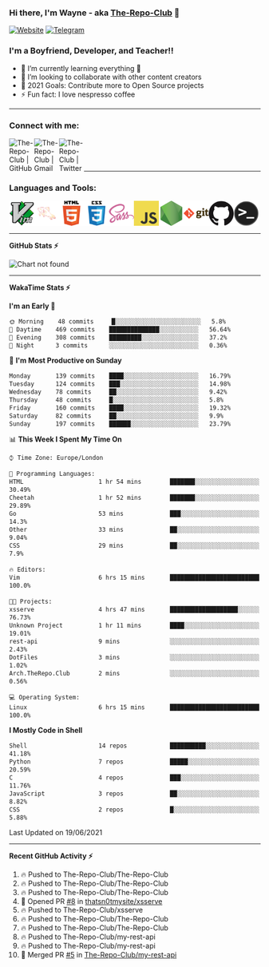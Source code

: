 ### Hi there, I'm Wayne - aka [The-Repo-Club][website] 👋

[![Website](https://img.shields.io/website?label=github.com/The-Repo-Club/&color=orange&style=flat-square&url=https://github.com/The-Repo-Club/)][website]
[![Telegram](https://img.shields.io/badge/Chat%20on-Telegram-orange.svg?color=orange&logo=telegram&style=flat-square)][telegram]

### I'm a Boyfriend, Developer, and Teacher!!

- 🌱 I’m currently learning everything 🤣
- 👯 I’m looking to collaborate with other content creators
- 🥅 2021 Goals: Contribute more to Open Source projects
- ⚡ Fun fact: I love nespresso coffee

---
### Connect with me:

[<img align="left" alt="The-Repo-Club | GitHub" width="50px" src="https://cdn.jsdelivr.net/npm/simple-icons@v3/icons/github.svg" />][website]
[<img align="left" alt="The-Repo-Club | Gmail" width="50px" src="https://cdn.jsdelivr.net/npm/simple-icons@v3/icons/gmail.svg" />][email]
[<img align="left" alt="The-Repo-Club | Twitter" width="50px" src="https://cdn.jsdelivr.net/npm/simple-icons@v3/icons/telegram.svg" />][telegram]

[website]: https://github.com/The-Repo-Club/
[email]: mailto:wayne6324@gmail.com
[telegram]: https://t.me/TheRepoClub

<br />
<br />
<br />

---
### Languages and Tools:

<img align="left" alt="Vim" width="50px" src="https://raw.githubusercontent.com/github/explore/80688e429a7d4ef2fca1e82350fe8e3517d3494d/topics/vim/vim.png" />
<img align="left" alt="Fish" width="50px" src="https://raw.githubusercontent.com/github/explore/80688e429a7d4ef2fca1e82350fe8e3517d3494d/topics/fish/fish.png" />
<img align="left" alt="HTML5" width="50px" src="https://raw.githubusercontent.com/github/explore/80688e429a7d4ef2fca1e82350fe8e3517d3494d/topics/html/html.png" />
<img align="left" alt="CSS3" width="50px" src="https://raw.githubusercontent.com/github/explore/80688e429a7d4ef2fca1e82350fe8e3517d3494d/topics/css/css.png" />
<img align="left" alt="Sass" width="50px" src="https://raw.githubusercontent.com/github/explore/80688e429a7d4ef2fca1e82350fe8e3517d3494d/topics/sass/sass.png" />
<img align="left" alt="JavaScript" width="50px" src="https://raw.githubusercontent.com/github/explore/80688e429a7d4ef2fca1e82350fe8e3517d3494d/topics/javascript/javascript.png" />
<img align="left" alt="Node.js" width="50px" src="https://raw.githubusercontent.com/github/explore/80688e429a7d4ef2fca1e82350fe8e3517d3494d/topics/nodejs/nodejs.png" />
<img align="left" alt="Git" width="50px" src="https://raw.githubusercontent.com/github/explore/80688e429a7d4ef2fca1e82350fe8e3517d3494d/topics/git/git.png" />
<img align="left" alt="GitHub" width="50px" src="https://raw.githubusercontent.com/github/explore/78df643247d429f6cc873026c0622819ad797942/topics/github/github.png" />
<img align="left" alt="Terminal" width="50px" src="https://raw.githubusercontent.com/github/explore/80688e429a7d4ef2fca1e82350fe8e3517d3494d/topics/terminal/terminal.png" />

<br />
<br />
<br />

---

**GitHub Stats ⚡**

![Chart not found](https://github-readme-stats.vercel.app/api?username=The-Repo-Club&theme=tokyonight&show_icons=true&count_private=true&hide_border=true&include_all_commits=true&custom_title=The-Repo-Club%27s+GitHub+Stats)


---

**WakaTime Stats ⚡**

<!--START_SECTION:waka-->
**I'm an Early 🐤** 

```text
🌞 Morning    48 commits     █░░░░░░░░░░░░░░░░░░░░░░░░   5.8% 
🌆 Daytime    469 commits    ██████████████░░░░░░░░░░░   56.64% 
🌃 Evening    308 commits    █████████░░░░░░░░░░░░░░░░   37.2% 
🌙 Night      3 commits      ░░░░░░░░░░░░░░░░░░░░░░░░░   0.36%

```
📅 **I'm Most Productive on Sunday** 

```text
Monday       139 commits    ████░░░░░░░░░░░░░░░░░░░░░   16.79% 
Tuesday      124 commits    ███░░░░░░░░░░░░░░░░░░░░░░   14.98% 
Wednesday    78 commits     ██░░░░░░░░░░░░░░░░░░░░░░░   9.42% 
Thursday     48 commits     █░░░░░░░░░░░░░░░░░░░░░░░░   5.8% 
Friday       160 commits    ████░░░░░░░░░░░░░░░░░░░░░   19.32% 
Saturday     82 commits     ██░░░░░░░░░░░░░░░░░░░░░░░   9.9% 
Sunday       197 commits    ██████░░░░░░░░░░░░░░░░░░░   23.79%

```


📊 **This Week I Spent My Time On** 

```text
⌚︎ Time Zone: Europe/London

💬 Programming Languages: 
HTML                     1 hr 54 mins        ███████░░░░░░░░░░░░░░░░░░   30.49% 
Cheetah                  1 hr 52 mins        ███████░░░░░░░░░░░░░░░░░░   29.89% 
Go                       53 mins             ███░░░░░░░░░░░░░░░░░░░░░░   14.3% 
Other                    33 mins             ██░░░░░░░░░░░░░░░░░░░░░░░   9.04% 
CSS                      29 mins             ██░░░░░░░░░░░░░░░░░░░░░░░   7.9%

🔥 Editors: 
Vim                      6 hrs 15 mins       █████████████████████████   100.0%

🐱‍💻 Projects: 
xsserve                  4 hrs 47 mins       ███████████████████░░░░░░   76.73% 
Unknown Project          1 hr 11 mins        ████░░░░░░░░░░░░░░░░░░░░░   19.01% 
rest-api                 9 mins              ░░░░░░░░░░░░░░░░░░░░░░░░░   2.43% 
DotFiles                 3 mins              ░░░░░░░░░░░░░░░░░░░░░░░░░   1.02% 
Arch.TheRepo.Club        2 mins              ░░░░░░░░░░░░░░░░░░░░░░░░░   0.56%

💻 Operating System: 
Linux                    6 hrs 15 mins       █████████████████████████   100.0%

```

**I Mostly Code in Shell** 

```text
Shell                    14 repos            ██████████░░░░░░░░░░░░░░░   41.18% 
Python                   7 repos             █████░░░░░░░░░░░░░░░░░░░░   20.59% 
C                        4 repos             ███░░░░░░░░░░░░░░░░░░░░░░   11.76% 
JavaScript               3 repos             ██░░░░░░░░░░░░░░░░░░░░░░░   8.82% 
CSS                      2 repos             █░░░░░░░░░░░░░░░░░░░░░░░░   5.88%

```



 Last Updated on 19/06/2021
<!--END_SECTION:waka-->

---

**Recent GitHub Activity :zap:**

<!--START_SECTION:activity-->
1. 🔥 Pushed to The-Repo-Club/The-Repo-Club
2. 🔥 Pushed to The-Repo-Club/The-Repo-Club
3. 🔥 Pushed to The-Repo-Club/The-Repo-Club
4. 💪 Opened PR [#8](https://github.com/thatsn0tmysite/xsserve/pull/8) in [thatsn0tmysite/xsserve](https://github.com/thatsn0tmysite/xsserve)
5. 🔥 Pushed to The-Repo-Club/xsserve
6. 🔥 Pushed to The-Repo-Club/The-Repo-Club
7. 🔥 Pushed to The-Repo-Club/The-Repo-Club
8. 🔥 Pushed to The-Repo-Club/my-rest-api
9. 🔥 Pushed to The-Repo-Club/my-rest-api
10. 🎉 Merged PR [#5](https://github.com/The-Repo-Club/my-rest-api/pull/5) in [The-Repo-Club/my-rest-api](https://github.com/The-Repo-Club/my-rest-api)
<!--END_SECTION:activity-->
